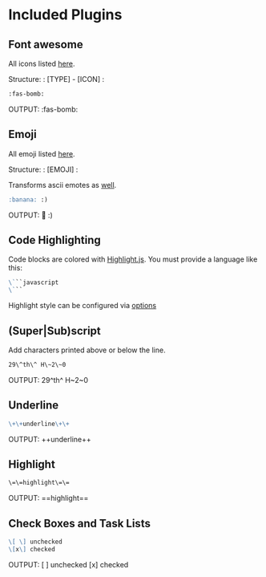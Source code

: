 # Included Plugins

## Font awesome

All icons listed [here](https://fontawesome.com/icons/bomb?style=solid).

Structure: : [TYPE] - [ICON] :

```markdown
:fas-bomb:
```

OUTPUT:
:fas-bomb:

## Emoji

All emoji listed [here](https://github.com/markdown-it/markdown-it-emoji/blob/master/lib/data/full.json).

Structure: : [EMOJI] :

Transforms ascii emotes as [well](https://github.com/markdown-it/markdown-it-emoji/blob/master/lib/data/shortcuts.js).

```markdown
:banana: :)
```

OUTPUT:
:banana: :)

## Code Highlighting

Code blocks are colored with [Highlight.js](https://github.com/isagalaev/highlight.js). You must provide a language like this:

````markdown
\```javascript
\```
````

Highlight style can be configured via [options](./pages/Options.md#code-highlight-style-codestyle)

## (Super|Sub)script

Add characters printed above or below the line.

```markdown
29\^th\^ H\~2\~0
```

OUTPUT: 29^th^ H~2~0

## Underline

```markdown
\+\+underline\+\+
```

OUTPUT: ++underline++

## Highlight

```markdown
\=\=highlight\=\=
```

OUTPUT: ==highlight==

## Check Boxes and Task Lists

```markdown
\[ \] unchecked
\[x\] checked
```

OUTPUT:
[ ] unchecked
[x] checked
